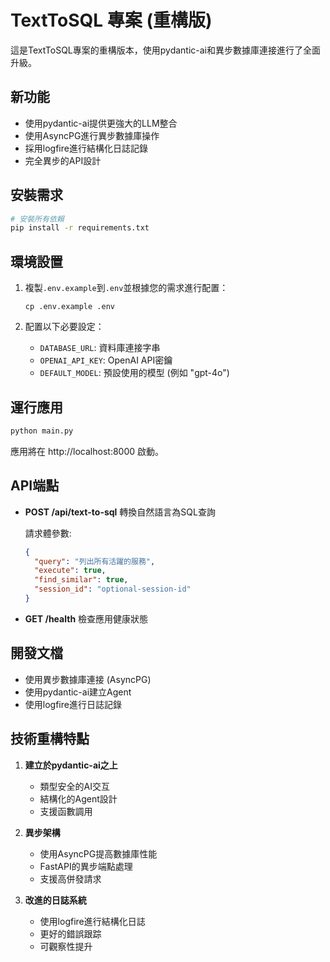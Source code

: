# TextToSQL 專案 (重構版)

這是TextToSQL專案的重構版本，使用pydantic-ai和異步數據庫連接進行了全面升級。

## 新功能

- 使用pydantic-ai提供更強大的LLM整合
- 使用AsyncPG進行異步數據庫操作
- 採用logfire進行結構化日誌記錄
- 完全異步的API設計

## 安裝需求

```bash
# 安裝所有依賴
pip install -r requirements.txt
```

## 環境設置

1. 複製`.env.example`到`.env`並根據您的需求進行配置：
   ```
   cp .env.example .env
   ```

2. 配置以下必要設定：
   - `DATABASE_URL`: 資料庫連接字串
   - `OPENAI_API_KEY`: OpenAI API密鑰
   - `DEFAULT_MODEL`: 預設使用的模型 (例如 "gpt-4o")

## 運行應用

```bash
python main.py
```

應用將在 http://localhost:8000 啟動。

## API端點

- **POST /api/text-to-sql**
  轉換自然語言為SQL查詢

  請求體參數:
  ```json
  {
    "query": "列出所有活躍的服務",
    "execute": true,
    "find_similar": true,
    "session_id": "optional-session-id"
  }
  ```

- **GET /health**
  檢查應用健康狀態

## 開發文檔

- 使用異步數據庫連接 (AsyncPG)
- 使用pydantic-ai建立Agent
- 使用logfire進行日誌記錄

## 技術重構特點

1. **建立於pydantic-ai之上**
   - 類型安全的AI交互
   - 結構化的Agent設計
   - 支援函數調用

2. **異步架構**
   - 使用AsyncPG提高數據庫性能
   - FastAPI的異步端點處理
   - 支援高併發請求

3. **改進的日誌系統**
   - 使用logfire進行結構化日誌
   - 更好的錯誤跟踪
   - 可觀察性提升